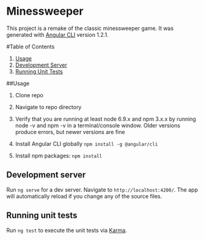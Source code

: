 # Minessweeper

This project is a remake of the classic minessweeper game. It was generated with [Angular CLI](https://github.com/angular/angular-cli) version 1.2.1.

#Table of Contents

1. [Usage](#Usage)
1. [Development Server](#server)
1. [Running Unit Tests](#tests)

##Usage

1. Clone repo

1. Navigate to repo directory

1. Verify that you are running at least node 6.9.x and npm 3.x.x by running node -v and npm -v in a terminal/console window. Older versions produce errors, but newer versions are fine

1. Install Angular CLI globally `npm install -g @angular/cli`

1. Install npm packages: `npm install`

## Development server

Run `ng serve` for a dev server. Navigate to `http://localhost:4200/`. The app will automatically reload if you change any of the source files.

## Running unit tests

Run `ng test` to execute the unit tests via [Karma](https://karma-runner.github.io).
